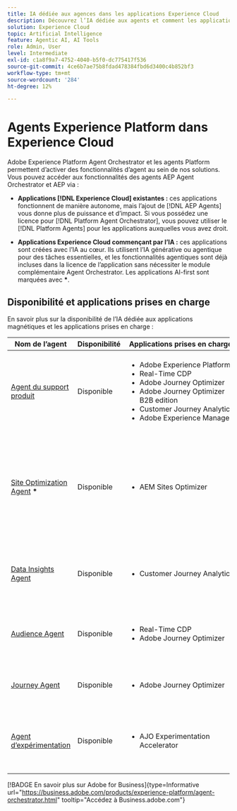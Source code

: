 ```yaml
---
title: IA dédiée aux agences dans les applications Experience Cloud
description: Découvrez l’IA dédiée aux agents et comment les applications Experience Cloud utilisent le framework agentic d’Adobe.
solution: Experience Cloud
topic: Artificial Intelligence
feature: Agentic AI, AI Tools
role: Admin, User
level: Intermediate
exl-id: c1a8f9a7-4752-4040-b5f0-dc775417f536
source-git-commit: 4ce6b7ae75b8fdad478384fbd6d3400c4b852bf3
workflow-type: tm+mt
source-wordcount: '284'
ht-degree: 12%

---
```


# Agents Experience Platform dans Experience Cloud

Adobe Experience Platform Agent Orchestrator et les agents Platform permettent d’activer des fonctionnalités d’agent au sein de nos solutions. Vous pouvez accéder aux fonctionnalités des agents AEP Agent Orchestrator et AEP via :

* **Applications [!DNL Experience Cloud] existantes :** ces applications fonctionnent de manière autonome, mais l’ajout de [!DNL AEP Agents] vous donne plus de puissance et d’impact. Si vous possédez une licence pour [!DNL Platform Agent Orchestrator], vous pouvez utiliser le [!DNL Platform Agents] pour les applications auxquelles vous avez droit.

* **Applications Experience Cloud commençant par l’IA :** ces applications sont créées avec l’IA au cœur. Ils utilisent l’IA générative ou agentique pour des tâches essentielles, et les fonctionnalités agentiques sont déjà incluses dans la licence de l’application sans nécessiter le module complémentaire Agent Orchestrator. Les applications AI-first sont marquées avec <b>*</b>.

## Disponibilité et applications prises en charge

En savoir plus sur la disponibilité de l’IA dédiée aux applications magnétiques et les applications prises en charge :

| Nom de l’agent | Disponibilité | Applications prises en charge | Fonctionnalités |
|---|----------|------------|----------|
| [Agent du support produit](https://experienceleague.adobe.com/fr/docs/experience-platform/ai-assistant/new-features/customer-support) | Disponible | <ul><li>Adobe Experience Platform</li><li>Real-Time CDP</li><li>Adobe Journey Optimizer</li><li>Adobe Journey Optimizer B2B edition</li><li>Customer Journey Analytics</li><li>Adobe Experience Manager</li></ul> | Résolvez les problèmes, créez des tickets d’assistance et suivez la progression avec l’assistant AI. |
| [Site Optimization Agent](https://experienceleague.adobe.com/fr/docs/experience-manager-sites-optimizer/content/home) <b>*</b> | Disponible | <ul><li>AEM Sites Optimizer</li></ul> | Utilise l’IA générative pour rechercher et lancer des améliorations de site web qui augmentent le trafic, l’engagement et les résultats commerciaux globaux. |
| [Data Insights Agent](https://experienceleague.adobe.com/fr/docs/analytics-platform/using/cja-overview/cja-b2c-overview/data-analysis-ai) | Disponible | <ul><li>Customer Journey Analytics</li></ul> | Répondez aux questions sur les données et créez des visualisations dans Analysis Workspace. |
| [Audience Agent](https://experienceleague.adobe.com/fr/docs/experience-cloud-ai/experience-cloud-ai/agents/audience) | Disponible | <ul><li>Real-Time CDP</li><li>Adobe Journey Optimizer</li></ul> | Créez et optimisez des audiences à l’aide d’invites en langage naturel. |
| [Journey Agent](https://experienceleague.adobe.com/fr/docs/experience-cloud-ai/experience-cloud-ai/agents/ajo-agent-analyze) | Disponible | <ul><li>Adobe Journey Optimizer</li></ul> | Créez, analysez et optimisez des parcours client à grande échelle. |
| [Agent d’expérimentation](https://experienceleague.adobe.com/fr/docs/journey-optimizer/using/content-management/content-experiment/experiment/experiment-accelerator-security) | Disponible | <ul><li>AJO Experimentation Accelerator</li></ul> | Automatisez l’analyse pour identifier les expériences et les opportunités de croissance. |

[!BADGE En savoir plus sur Adobe for Business]{type=Informative url="https://business.adobe.com/products/experience-platform/agent-orchestrator.html" tooltip="Accédez à Business.adobe.com"}








